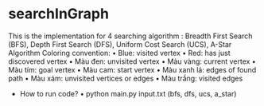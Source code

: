 # searchInGraph
This is the implementation for 4 searching algorithm : Breadth First Search (BFS), Depth First Search (DFS), Uniform Cost Search (UCS), A-Star Algorithm
Coloring convention:
  • Blue: visited vertex
  • Red: has just discovered vertex
  • Màu đen: unvisited vertex
  • Màu vàng: current vertex
  • Màu tím: goal vertex
  • Màu cam: start vertex
  • Màu xanh lá: edges of found path
  • Màu xám: unvisited vertices or edges
  • Màu trắng: visited edges
  
  
  - How to run code?
  • python main.py input.txt <name of the algorithm> (bfs, dfs, ucs, a_star)
